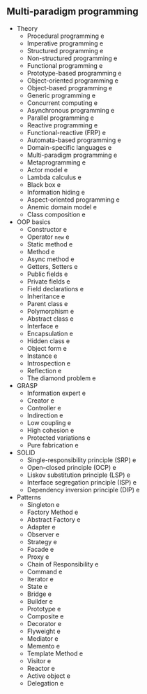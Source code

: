 ## Multi-paradigm programming

- Theory
  - Procedural programming e
  - Imperative programming e
  - Structured programming e
  - Non-structured programming e
  - Functional programming e
  - Prototype-based programming e
  - Object-oriented programming e
  - Object-based programming e
  - Generic programming e
  - Concurrent computing e
  - Asynchronous programming e
  - Parallel programming e
  - Reactive programming e
  - Functional-reactive (FRP) e
  - Automata-based programming e
  - Domain-specific languages e
  - Multi-paradigm programming e
  - Metaprogramming e
  - Actor model e
  - Lambda calculus e
  - Black box e
  - Information hiding e
  - Aspect-oriented programming e
  - Anemic domain model e
  - Class composition e
- OOP basics
  - Constructor e
  - Operator `new` e
  - Static method e
  - Method e
  - Async method e
  - Getters, Setters e
  - Public fields e
  - Private fields e
  - Field declarations e
  - Inheritance e
  - Parent class e
  - Polymorphism e
  - Abstract class e
  - Interface e
  - Encapsulation e
  - Hidden class e
  - Object form e
  - Instance e
  - Introspection e
  - Reflection e
  - The diamond problem e
- GRASP
  - Information expert e
  - Creator e
  - Controller e
  - Indirection e
  - Low coupling e
  - High cohesion e
  - Protected variations e
  - Pure fabrication e
- SOLID
  - Single-responsibility principle (SRP) e
  - Open–closed principle (OCP) e
  - Liskov substitution principle (LSP) e
  - Interface segregation principle (ISP) e
  - Dependency inversion principle (DIP) e
- Patterns
  - Singleton e
  - Factory Method e
  - Abstract Factory e
  - Adapter e
  - Observer e
  - Strategy e
  - Facade e
  - Proxy e
  - Chain of Responsibility e
  - Command e
  - Iterator e
  - State e
  - Bridge e
  - Builder e
  - Prototype e
  - Composite e
  - Decorator e
  - Flyweight e
  - Mediator e
  - Memento e
  - Template Method e
  - Visitor e
  - Reactor e
  - Active object e
  - Delegation e
